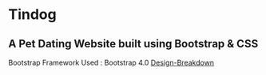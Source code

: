 # Tindog
## A Pet Dating Website built using Bootstrap &amp; CSS

Bootstrap Framework Used : Bootstrap 4.0
[Design-Breakdown](/)
